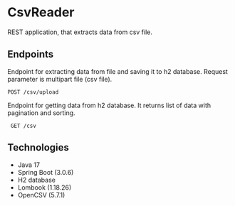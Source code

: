 # CsvReader
REST application, that extracts data from csv file.

## Endpoints
Endpoint for extracting data from file and saving it to h2 database. Request parameter is multipart file (csv file).

    POST /csv/upload 

Endpoint for getting data from h2 database. It returns list of data with pagination and sorting.

     GET /csv

## Technologies
- Java 17
- Spring Boot (3.0.6)
- H2 database
- Lombook (1.18.26)
- OpenCSV (5.7.1)
